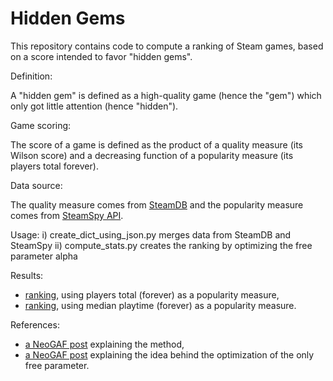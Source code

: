 # Hidden Gems

This repository contains code to compute a ranking of Steam games, based on a score intended to favor "hidden gems".

Definition:

A "hidden gem" is defined as a high-quality game (hence the "gem") which only got little attention (hence "hidden").

Game scoring:

The score of a game is defined as the product of a quality measure (its Wilson score) and a decreasing function of a popularity measure (its players total forever).

Data source:

The quality measure comes from [SteamDB](https://steamdb.info/stats/gameratings/) and the popularity measure comes from [SteamSpy API](http://steamspy.com/api.php).

Usage:
i)  create_dict_using_json.py merges data from SteamDB and SteamSpy
ii) compute_stats.py creates the ranking by optimizing the free parameter alpha

Results:
* [ranking](https://gist.github.com/woctezuma/9cea3a93fd5cba2f1b876864a0dc8854), using players total (forever) as a popularity measure,
* [ranking](https://gist.github.com/woctezuma/b14187941c95114a769556fa052bfefc), using median playtime (forever) as a popularity measure.

References:
* [a NeoGAF post](http://www.neogaf.com/forum/showpost.php?p=241218621&postcount=5840) explaining the method,
* [a NeoGAF post](http://www.neogaf.com/forum/showpost.php?p=241224894&postcount=5869) explaining the idea behind the optimization of the only free parameter.
